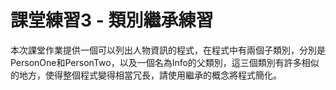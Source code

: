 # 課堂練習3 - 類別繼承練習
本次課堂作業提供一個可以列出人物資訊的程式，在程式中有兩個子類別，分別是PersonOne和PersonTwo，以及一個名為Info的父類別，這三個類別有許多相似的地方，使得整個程式變得相當冗長，請使用繼承的概念將程式簡化。

